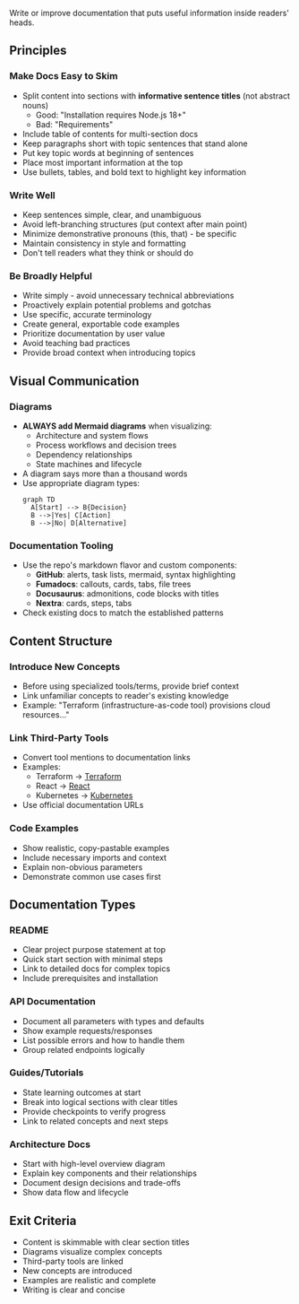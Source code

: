 Write or improve documentation that puts useful information inside readers' heads.

## Principles

### Make Docs Easy to Skim

- Split content into sections with **informative sentence titles** (not abstract nouns)
  - Good: "Installation requires Node.js 18+"
  - Bad: "Requirements"
- Include table of contents for multi-section docs
- Keep paragraphs short with topic sentences that stand alone
- Put key topic words at beginning of sentences
- Place most important information at the top
- Use bullets, tables, and bold text to highlight key information

### Write Well

- Keep sentences simple, clear, and unambiguous
- Avoid left-branching structures (put context after main point)
- Minimize demonstrative pronouns (this, that) - be specific
- Maintain consistency in style and formatting
- Don't tell readers what they think or should do

### Be Broadly Helpful

- Write simply - avoid unnecessary technical abbreviations
- Proactively explain potential problems and gotchas
- Use specific, accurate terminology
- Create general, exportable code examples
- Prioritize documentation by user value
- Avoid teaching bad practices
- Provide broad context when introducing topics

## Visual Communication

### Diagrams

- **ALWAYS add Mermaid diagrams** when visualizing:
  - Architecture and system flows
  - Process workflows and decision trees
  - Dependency relationships
  - State machines and lifecycle
- A diagram says more than a thousand words
- Use appropriate diagram types:
  ```mermaid
  graph TD
    A[Start] --> B{Decision}
    B -->|Yes| C[Action]
    B -->|No| D[Alternative]
  ```

### Documentation Tooling

- Use the repo's markdown flavor and custom components:
  - **GitHub**: alerts, task lists, mermaid, syntax highlighting
  - **Fumadocs**: callouts, cards, tabs, file trees
  - **Docusaurus**: admonitions, code blocks with titles
  - **Nextra**: cards, steps, tabs
- Check existing docs to match the established patterns

## Content Structure

### Introduce New Concepts

- Before using specialized tools/terms, provide brief context
- Link unfamiliar concepts to reader's existing knowledge
- Example: "Terraform (infrastructure-as-code tool) provisions cloud resources..."

### Link Third-Party Tools

- Convert tool mentions to documentation links
- Examples:
  - Terraform → [Terraform](https://developer.hashicorp.com/terraform/docs)
  - React → [React](https://react.dev)
  - Kubernetes → [Kubernetes](https://kubernetes.io/docs)
- Use official documentation URLs

### Code Examples

- Show realistic, copy-pastable examples
- Include necessary imports and context
- Explain non-obvious parameters
- Demonstrate common use cases first

## Documentation Types

### README

- Clear project purpose statement at top
- Quick start section with minimal steps
- Link to detailed docs for complex topics
- Include prerequisites and installation

### API Documentation

- Document all parameters with types and defaults
- Show example requests/responses
- List possible errors and how to handle them
- Group related endpoints logically

### Guides/Tutorials

- State learning outcomes at start
- Break into logical sections with clear titles
- Provide checkpoints to verify progress
- Link to related concepts and next steps

### Architecture Docs

- Start with high-level overview diagram
- Explain key components and their relationships
- Document design decisions and trade-offs
- Show data flow and lifecycle

## Exit Criteria

- Content is skimmable with clear section titles
- Diagrams visualize complex concepts
- Third-party tools are linked
- New concepts are introduced
- Examples are realistic and complete
- Writing is clear and concise
